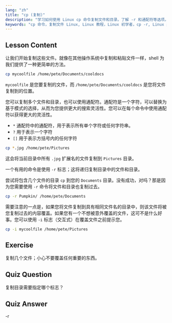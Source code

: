 ```yaml
---
lang: "zh"
title: "cp (复制)"
description: "学习如何使用 Linux cp 命令复制文件和目录。了解 -r 和通配符等选项。今天就开始您的 Linux 之旅吧！"
keywords: "cp 命令，复制文件 Linux, Linux 教程，Linux 初学者，cp -r, Linux 通配符，Linux 指南"
---
```


## Lesson Content

让我们开始复制这些文件。就像在其他操作系统中复制和粘贴文件一样，shell 为我们提供了一种更简单的方法。

```bash
cp mycoolfile /home/pete/Documents/cooldocs
```

`mycoolfile` 是您要复制的文件，而 `/home/pete/Documents/cooldocs` 是您将文件复制到的位置。

您可以复制多个文件和目录，也可以使用通配符。通配符是一个字符，可以替换为基于模式的选择，从而为您提供更大的搜索灵活性。您可以在每个命令中使用通配符以获得更大的灵活性。

- `*` 通配符中的通配符，用于表示所有单个字符或任何字符串。
- `?` 用于表示一个字符
- `[]` 用于表示方括号内的任何字符

```bash
cp *.jpg /home/pete/Pictures
```

这会将当前目录中所有 `.jpg` 扩展名的文件复制到 `Pictures` 目录。

一个有用的命令是使用 `-r` 标志；这将递归复制目录中的文件和目录。

尝试将包含几个文件的目录 `cp` 到您的 `Documents` 目录。没有成功，对吗？那是因为您需要使用 `-r` 命令将文件和目录也复制过去。

```bash
cp -r Pumpkin/ /home/pete/Documents
```

需要注意的一点是，如果您将文件复制到具有相同文件名的目录中，则该文件将被您复制过去的内容覆盖。如果您有一个不想被意外覆盖的文件，这可不是什么好事。您可以使用 `-i` 标志（交互式）在覆盖文件之前提示您。

```bash
cp -i mycoolfile /home/pete/Pictures
```

## Exercise

复制几个文件；小心不要覆盖任何重要的东西。

## Quiz Question

复制目录需要指定哪个标志？

## Quiz Answer

-r
